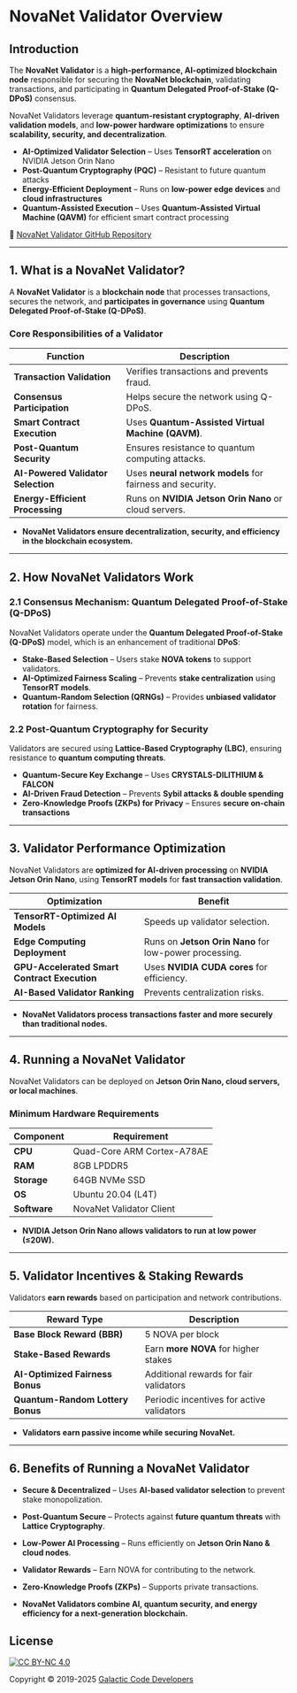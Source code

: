 # NovaNet Validator Overview

## **Introduction**
The **NovaNet Validator** is a **high-performance, AI-optimized blockchain node** responsible for securing the **NovaNet blockchain**, validating transactions, and participating in **Quantum Delegated Proof-of-Stake (Q-DPoS)** consensus.

NovaNet Validators leverage **quantum-resistant cryptography**, **AI-driven validation models**, and **low-power hardware optimizations** to ensure **scalability, security, and decentralization**.

* **AI-Optimized Validator Selection** – Uses **TensorRT acceleration** on NVIDIA Jetson Orin Nano  
* **Post-Quantum Cryptography (PQC)** – Resistant to future quantum attacks  
* **Energy-Efficient Deployment** – Runs on **low-power edge devices** and **cloud infrastructures**  
* **Quantum-Assisted Execution** – Uses **Quantum-Assisted Virtual Machine (QAVM)** for efficient smart contract processing  

🔗 [NovaNet Validator GitHub Repository](https://github.com/Galactic-Code-Developers/NovaNet-Validator)

---

## **1. What is a NovaNet Validator?**
A **NovaNet Validator** is a **blockchain node** that processes transactions, secures the network, and **participates in governance** using **Quantum Delegated Proof-of-Stake (Q-DPoS)**.

### **Core Responsibilities of a Validator**
| **Function** | **Description** |
|-------------|----------------|
| **Transaction Validation** | Verifies transactions and prevents fraud. |
| **Consensus Participation** | Helps secure the network using Q-DPoS. |
| **Smart Contract Execution** | Uses **Quantum-Assisted Virtual Machine (QAVM)**. |
| **Post-Quantum Security** | Ensures resistance to quantum computing attacks. |
| **AI-Powered Validator Selection** | Uses **neural network models** for fairness and security. |
| **Energy-Efficient Processing** | Runs on **NVIDIA Jetson Orin Nano** or cloud servers. |

* **NovaNet Validators ensure decentralization, security, and efficiency in the blockchain ecosystem.**  

---

## **2. How NovaNet Validators Work**
### **2.1 Consensus Mechanism: Quantum Delegated Proof-of-Stake (Q-DPoS)**
NovaNet Validators operate under the **Quantum Delegated Proof-of-Stake (Q-DPoS)** model, which is an enhancement of traditional **DPoS**:

* **Stake-Based Selection** – Users stake **NOVA tokens** to support validators.  
* **AI-Optimized Fairness Scaling** – Prevents **stake centralization** using **TensorRT models**.  
* **Quantum-Random Selection (QRNGs)** – Provides **unbiased validator rotation** for fairness.  

### **2.2 Post-Quantum Cryptography for Security**
Validators are secured using **Lattice-Based Cryptography (LBC)**, ensuring resistance to **quantum computing threats**.  

* **Quantum-Secure Key Exchange** – Uses **CRYSTALS-DILITHIUM & FALCON**  
* **AI-Driven Fraud Detection** – Prevents **Sybil attacks & double spending**  
* **Zero-Knowledge Proofs (ZKPs) for Privacy** – Ensures **secure on-chain transactions**  

---

## **3. Validator Performance Optimization**
NovaNet Validators are **optimized for AI-driven processing** on **NVIDIA Jetson Orin Nano**, using **TensorRT models** for **fast transaction validation**.

| **Optimization** | **Benefit** |
|----------------|------------|
| **TensorRT-Optimized AI Models** | Speeds up validator selection. |
| **Edge Computing Deployment** | Runs on **Jetson Orin Nano** for low-power processing. |
| **GPU-Accelerated Smart Contract Execution** | Uses **NVIDIA CUDA cores** for efficiency. |
| **AI-Based Validator Ranking** | Prevents centralization risks. |

* **NovaNet Validators process transactions faster and more securely than traditional nodes.**  

---

## **4. Running a NovaNet Validator**
NovaNet Validators can be deployed on **Jetson Orin Nano, cloud servers, or local machines**.

### **Minimum Hardware Requirements**
| **Component** | **Requirement** |
|--------------|---------------|
| **CPU** | Quad-Core ARM Cortex-A78AE |
| **RAM** | 8GB LPDDR5 |
| **Storage** | 64GB NVMe SSD |
| **OS** | Ubuntu 20.04 (L4T) |
| **Software** | NovaNet Validator Client |

* **NVIDIA Jetson Orin Nano allows validators to run at low power (≤20W).**  

---

## **5. Validator Incentives & Staking Rewards**
Validators **earn rewards** based on participation and network contributions.

| **Reward Type** | **Description** |
|--------------|----------------|
| **Base Block Reward (BBR)** | 5 NOVA per block |
| **Stake-Based Rewards** | Earn **more NOVA** for higher stakes |
| **AI-Optimized Fairness Bonus** | Additional rewards for fair validators |
| **Quantum-Random Lottery Bonus** | Periodic incentives for active validators |

* **Validators earn passive income while securing NovaNet.**  

---

## **6. Benefits of Running a NovaNet Validator**
* **Secure & Decentralized** – Uses **AI-based validator selection** to prevent stake monopolization.  
* **Post-Quantum Secure** – Protects against **future quantum threats** with **Lattice Cryptography**.  
* **Low-Power AI Processing** – Runs efficiently on **Jetson Orin Nano & cloud nodes**.  
* **Validator Rewards** – Earn NOVA for contributing to the network.  
* **Zero-Knowledge Proofs (ZKPs)** – Supports private transactions.  

* **NovaNet Validators combine AI, quantum security, and energy efficiency for a next-generation blockchain.**  

## License

[![CC BY-NC 4.0][cc-by-nc-image]][cc-by-nc]

[cc-by-nc]: https://creativecommons.org/licenses/by-nc/4.0/
[cc-by-nc-image]: https://licensebuttons.net/l/by-nc/4.0/88x31.png
[cc-by-nc-shield]: https://img.shields.io/badge/License-CC%20BY--NC%204.0-lightgrey.svg

Copyright © 2019-2025 [Galactic Code Developers](<https://gist.github.com/ChrisTollefson/](https://github.com/Galactic-Code-Developers>)
